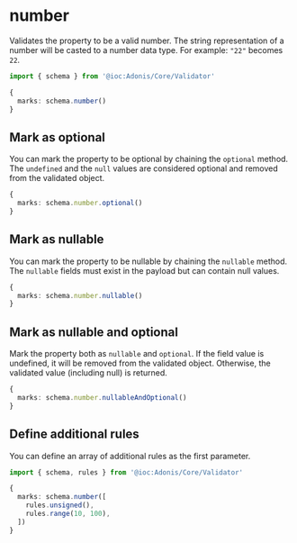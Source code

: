 # number

Validates the property to be a valid number. The string representation of a number will be casted to a number data type. For example: `"22"` becomes `22`.

```ts
import { schema } from '@ioc:Adonis/Core/Validator'

{
  marks: schema.number()
}
```

## Mark as optional
You can mark the property to be optional by chaining the `optional` method. The `undefined` and the `null` values are considered optional and removed from the validated object.

```ts
{
  marks: schema.number.optional()
}
```

## Mark as nullable
You can mark the property to be nullable by chaining the `nullable` method. The `nullable` fields must exist in the payload but can contain null values.

```ts
{
  marks: schema.number.nullable()
}
```

## Mark as nullable and optional
Mark the property both as `nullable` and `optional`. If the field value is undefined, it will be removed from the validated object. Otherwise, the validated value (including null) is returned.

```ts
{
  marks: schema.number.nullableAndOptional()
}
```

## Define additional rules
You can define an array of additional rules as the first parameter.

```ts
import { schema, rules } from '@ioc:Adonis/Core/Validator'

{
  marks: schema.number([
    rules.unsigned(),
    rules.range(10, 100),
  ])
}
```
